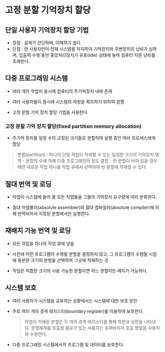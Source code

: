 # 고정 분할 기억장치 할당

## 단일 사용자 기억장치 할당 기법

- 장점 : 설계가 간단하며, 이해하기 쉽다.
- 단점 : 한 사용자만이 전체 시스템을 차지하야 기억장치와 주변장치의 낭비가 심하며, 입출력 수행 동안 중앙처리장치가 유휴(idle) 상태에 놓여 컴퓨터 자원 낭비를 초래한다.


## 다중 프로그래밍 시스템

- 여러 개의 작업이 동시에 컴퓨터의 주기억장치 내에 존재

- 여러 사용자들이 동시에 시스템의 자원을 획득하기 위하여 경쟁

- 고정 분할 기억 장치 할당 기법을 사용한다.


### 고정 분할 기억 장치 할당(fixed partition memory allocation)
- 주기억 장치를 일정 수의 고정된 크기들로 분할하여 실행 중인 여러 프로세스에게 할당

> 분할(partition) : 하나의 단일 작업이 적재될 수 있는 일정한 크기의 기억장치 영역
    - 분할의 수에 의해 다중 프로그래밍의 정도 결정
    - 한 분할이 비어 있을 경우에만 새로운 작업 하나를 작업 큐에서 선택하여 빈 분할에 적재할 수 있다.


## 절대 번역 및 로딩

- 작업이 시스템에 들어 올 모든 작업들을 그들의 기억장치 요구량에 따라 분류한다.

- 절대 어셈블러(absolute assembler)와 절대 컴파일러(absolute compiler)에 의해 번역되어서 지정된 분할에서만 실행한다.


## 재배치 가능 번역 및 로딩

- 모든 작업을 하나의 작업 큐에 넣음

- 사전에 어떤 프로그램이 수행될 분할을 결정하지 않고, 그 프로그램이 수행될 시점에 충분한 크기의 분할을 선택하여 그곳에 적재하는 것

- 작업은 적합한 크기의 사용 가능한 분할이면 어느 분할이든 배치가 가능하다.


## 시스템 보호

- 여러 사용자가 시스템을 공유하는 상황에서는 시스템에 대한 보호 방안

- 주로 여러 개의 경계 레지스터(boundary register)를 이용하여 보호한다.
    > 작업이 적재된 분할은 두 개의 경계 레지스터를 통해 하한과 상한을 나타낸다.
    > 운영체제를 호출할 필요가 있는 사용자는 슈퍼바이저 호출 명령을 사용하여 수행한다.

- 다중 프로그래밍 시스템에서의 프로그램 및 데이터를 보호한다.